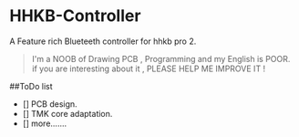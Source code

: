 # HHKB-Controller
A Feature rich Blueteeth controller for hhkb pro 2.
> I'm a NOOB of Drawing PCB , Programming and my English is POOR.  
> if you are interesting about it , PLEASE HELP ME IMPROVE IT !


##ToDo list
 - [] PCB design.
 - [] TMK core adaptation.
 - [] more.......
